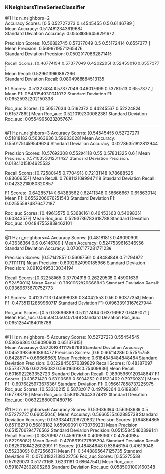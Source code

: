 ### KNeighborsTimeSeriesClassifier
@1 Hz n_neighbors=2  
Accuracy Scores: [0.5        0.52727273 0.44545455 0.5        0.6146789 ]  
Mean Accuracy: 0.5174812343619684  
Standard Deviation Accuracy: 0.05539366459291622

Precision Scores: [0.56862745 0.57377049 0.5        0.55172414 0.6557377 ]  
Mean Precision: 0.5699719571265476  
Standard Deviation Precision: 0.05020170862871416

Recall Scores: [0.46774194 0.57377049 0.42622951 0.52459016 0.6557377 ]  
Mean Recall: 0.529613960867266  
Standard Deviation Recall: 0.0804968684513135

F1 Scores: [0.51327434 0.57377049 0.46017699 0.53781513 0.6557377 ]
Mean F1: 0.548154930041072
Standard Deviation F1: 0.06525932202150338

Roc_auc Scores: [0.50537634 0.5192372  0.44245567 0.52224824 0.61577869]
Mean Roc_auc: 0.5210192300082381
Standard Deviation Roc_auc: 0.05549950232057674

-----------------------------------------------------------------------------------------------------------------------------------
@1 Hz n_neighbors=3
Accuracy Scores: [0.54545455 0.52727273 0.51818182 0.56363636 0.59633028]
Mean Accuracy: 0.5501751459549624
Standard Deviation Accuracy: 0.02786351812812944

Precision Scores: [0.57692308 0.55294118 0.55       0.57831325 0.6       ]
Mean Precision: 0.5716355012811427
Standard Deviation Precision: 0.01841015104625532

Recall Scores: [0.72580645 0.7704918  0.72131148 0.78688525 0.83606557]
Mean Recall: 0.7681121099947118
Standard Deviation Recall: 0.04232218080320857

F1 Scores: [0.64285714 0.64383562 0.62411348 0.66666667 0.69863014]
Mean F1: 0.6552206076251543
Standard Deviation F1: 0.025555924876472187

Roc_auc Scores: [0.49613575 0.53680161 0.46453663 0.54098361 0.60843579]
Mean Roc_auc: 0.5293786783618788
Standard Deviation Roc_auc: 0.04847552839462101

-----------------------------------------------------------------------------------------------------------------------------------
@1 Hz n_neighbors=4
Accuracy Scores: [0.48181818 0.49090909 0.43636364 0.6        0.6146789 ]
Mean Accuracy: 0.5247539616346956
Standard Deviation Accuracy: 0.07007177281771236

Precision Scores: [0.57142857 0.56097561 0.48484848 0.71794872 0.71111111]
Mean Precision: 0.6092624990185966
Standard Deviation Precision: 0.09102495333034194

Recall Scores: [0.32258065 0.37704918 0.26229508 0.45901639 0.52459016]
Mean Recall: 0.3891062929666843
Standard Deviation Recall: 0.09369676670752773

F1 Scores: [0.41237113 0.45098039 0.34042553 0.56       0.60377358]
Mean F1: 0.47351012859960717
Standard Deviation F1: 0.09633913167627944

Roc_auc Scores: [0.5        0.53696889 0.50217464 0.63716962 0.6489071 ]
Mean Roc_auc: 0.565044050407048
Standard Deviation Roc_auc: 0.06512544184015788

-----------------------------------------------------------------------------------------------------------------------------------
@1 Hz n_neighbors=5
Accuracy Scores: [0.52727273 0.55454545 0.53636364 0.59090909 0.65137615]  
Mean Accuracy: 0.5720934111759799
Standard Deviation Accuracy: 0.04523985690893477
Precision Scores: [0.6        0.60714286 0.57575758 0.64285714 0.66666667]
Mean Precision: 0.6184848484848484
Standard Deviation Precision: 0.03228450576389829
Recall Scores: [0.48387097 0.55737705 0.62295082 0.59016393 0.75409836]
Mean Recall: 0.6016922263352723
Standard Deviation Recall: 0.08905969120348647
F1 Scores: [0.53571429 0.58119658 0.5984252  0.61538462 0.70769231]
Mean F1: 0.6076825973676367
Standard Deviation F1: 0.056617858737225975
Roc_auc Scores: [0.53360215 0.58732017 0.49799264 0.6189361  0.67793716]
Mean Roc_auc: 0.5831576443374812
Standard Deviation Roc_auc: 0.06322880001480716

@1 Hz n_neighbors=6
Accuracy Scores: [0.53636364 0.56363636 0.5        0.57272727 0.66055046]
Mean Accuracy: 0.5666555462885738
Standard Deviation Accuracy: 0.05333441208720832
Precision Scores: [0.64864865 0.65116279 0.56818182 0.65909091 0.73076923]
Mean Precision: 0.6515706794776562
Standard Deviation Precision: 0.05155845460399141
Recall Scores: [0.38709677 0.45901639 0.40983607 0.47540984 0.62295082]
Mean Recall: 0.4708619777895294
Standard Deviation Recall: 0.08250186422602991
F1 Scores: [0.48484848 0.53846154 0.47619048 0.55238095 0.67256637]
Mean F1: 0.5448895647125735
Standard Deviation F1: 0.07031828138322756
Roc_auc Scores: [0.55275538 0.57929073 0.51773168 0.6231181  0.68647541]
Mean Roc_auc: 0.5918742602805268
Standard Deviation Roc_auc: 0.0585001009160348
